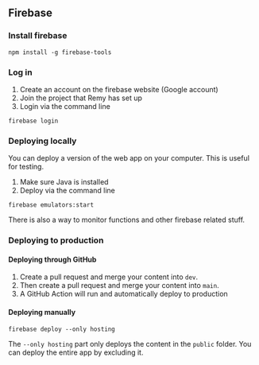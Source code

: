 
## Firebase

### Install firebase
``` 
npm install -g firebase-tools
```

### Log in
1. Create an account on the firebase website (Google account)
2. Join the project that Remy has set up
3. Login via the command line
``` 
firebase login
```

### Deploying locally
You can deploy a version of the web app on your computer. This is useful for testing.
1. Make sure Java is installed
2. Deploy via the command line
``` 
firebase emulators:start
```
There is also a way to monitor functions and other firebase related stuff.

### Deploying to production

#### Deploying through GitHub
1. Create a pull request and merge your content into `dev`.
2. Then create a pull request and merge your content into `main`.
3. A GitHub Action will run and automatically deploy to production

#### Deploying manually
``` 
firebase deploy --only hosting 
```
The `--only hosting` part only deploys the content in the `public` folder.
You can deploy the entire app by excluding it.